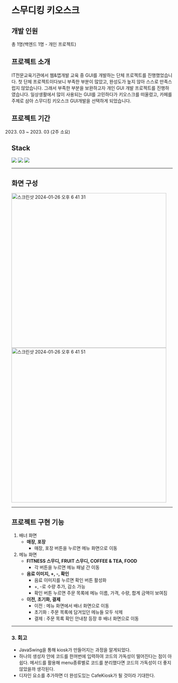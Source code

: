 # 스무디킹 키오스크

## 개발 인원
총 1명(백엔드 1명 - 개인 프로젝트)

## 프로젝트 소개
IT전문교육기관에서 웹&앱개발 교육 중 GUI를 개발하는 단체 프로젝트를 진행했었습니다. 첫 단체 프로젝트이다보니 부족한 부분이 많았고, 완성도가 높지 않아 스스로 만족스럽지 않았습니다. 그래서 부족한 부분을 보완하고자 개인 GUI 개발 프로젝트를 진행하였습니다. 일상생활에서 많이 사용되는 GUI를 고민하다가 키오스크를 떠올렸고, 카페를 주제로 삼아 스무디킹 키오스크 GUI개발을 선택하게 되었습니다.

## 프로젝트 기간
2023. 03 ~ 2023. 03 (2주 소요)

## Stack
<img src="https://img.shields.io/badge/Java-66CFE3?style=for-the-badge&logo=JAVA&logoColor=white" /> <img src="https://img.shields.io/badge/JavaSwing-F37C20?style=for-the-badge&logo=JAVA&logoColor=black" /> <img src="https://img.shields.io/badge/Eclipse-2C2255?style=for-the-badge&logo=eclipseide&logoColor=white" />

------
## 화면 구성
<img width="484" alt="스크린샷 2024-01-26 오후 6 41 31" src="https://github.com/cdayeon/CafeKiosk_GUI/assets/119835857/5961252c-4c38-4f1c-83cf-d9343f788e15">
<br/>
<img width="484" alt="스크린샷 2024-01-26 오후 6 41 51" src="https://github.com/cdayeon/CafeKiosk_GUI/assets/119835857/8250c989-bbec-4f3d-8ebb-1aff06090eb8">

------
## 프로젝트 구현 기능
1. 배너 화면
    - **매장, 포장**
        - 매장, 포장 버튼을 누르면 메뉴 화면으로 이동
2. 메뉴 화면
    - **FITNESS 스무디, FRUIT 스무디, COFFEE & TEA, FOOD**
        - 각 버튼을 누르면 메뉴 패널 간 이동
    - **음료 이미지, +, -, 확인**
        - 음료 이미지를 누르면 확인 버튼 활성화
        - +, -로 수량 추가, 감소 가능
        - 확인 버튼 누르면 주문 목록에 메뉴 이름, 가격, 수량, 합계 금액이 보여짐
    - **이전, 초기화, 결제**
        - 이전 : 메뉴 화면에서 배너 화면으로 이동
        - 초기화 : 주문 목록에 담겨있던 메뉴들 모두 삭제
        - 결제 : 주문 목록 확인 안내창 등장 후 배너 화면으로 이동
          
------
### 3. 회고
* JavaSwing을 통해 kiosk가 만들어지는 과정을 알게되었다.
* 하나의 생성자 안에 코드를 한꺼번에 입력하여 코드의 가독성이 떨어진다는 점이 아쉽다. 메서드를 활용해 menu종류별로 코드를 분리했다면 코드의 가독성이 더 좋지 않았을까 생각된다.
* 디자인 요소를 추가하면 더 완성도있는 CafeKiosk가 될 것이라 기대한다.
